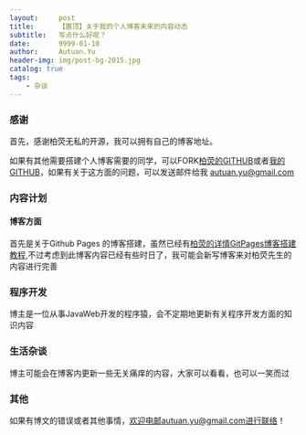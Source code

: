 ```yaml
---
layout:     post                    
title:      【置顶】关于我的个人博客未来的内容动态
subtitle:   写点什么好呢？
date:       9999-01-10              
author:     Autuan.Yu
header-img: img/post-bg-2015.jpg    
catalog: true                      
tags:                               
    - 杂谈
---
```


### 感谢

首先，感谢柏荧无私的开源，我可以拥有自己的博客地址。

如果有其他需要搭建个人博客需要的同学，可以FORK[柏荧的GITHUB](https://github.com/qiubaiying/qiubaiying.github.io)或者[我的GITHUB](https://github.com/Autuan/autuan.github.io)，如果有关于这方面的问题，可以发送邮件给我 autuan.yu@gmail.com

### 内容计划
#### 博客方面
首先是关于Github Pages 的博客搭建，虽然已经有[柏荧的详情GitPages博客搭建教程](https://www.jianshu.com/p/e68fba58f75c),不过考虑到此博客内容已经有些时日了，我可能会新写博客来对柏荧先生的内容进行完善

### 程序开发
博主是一位从事JavaWeb开发的程序猿，会不定期地更新有关程序开发方面的知识内容

### 生活杂谈
博主可能会在博客内更新一些无关痛痒的内容，大家可以看看，也可以一笑而过

### 其他
如果有博文的错误或者其他事情，欢迎电邮autuan.yu@gmail.com进行联络！





